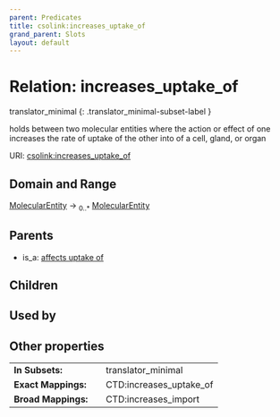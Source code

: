 ```yaml
---
parent: Predicates
title: csolink:increases_uptake_of
grand_parent: Slots
layout: default
---
```


# Relation: increases_uptake_of

translator_minimal
{: .translator_minimal-subset-label }


holds between two molecular entities where the action or effect of one increases the rate of uptake of the other into of a cell, gland, or organ

URI: [csolink:increases_uptake_of](https://w3id.org/csolink/vocab/increases_uptake_of)

## Domain and Range

[MolecularEntity](MolecularEntity.md) ->  <sub>0..*</sub> [MolecularEntity](MolecularEntity.md)

## Parents

 *  is_a: [affects uptake of](affects_uptake_of.md)

## Children


## Used by


## Other properties

|  |  |  |
| --- | --- | --- |
| **In Subsets:** | | translator_minimal |
| **Exact Mappings:** | | CTD:increases_uptake_of |
| **Broad Mappings:** | | CTD:increases_import |

